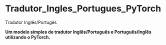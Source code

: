 # Tradutor_Ingles_Portugues_PyTorch
Tradutor Inglês/Portugês

**Um modelo simples de tradutor Inglês/Português e Português/Inglês utilizando o PyTorch.**
